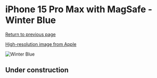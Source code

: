 # iPhone 15 Pro Max with MagSafe - Winter Blue

[Return to previous page](/iphone_15)

[High-resolution image from Apple](https://store.storeimages.cdn-apple.com/8756/as-images.apple.com/is/MT1Y3?wid=4500&hei=4500&fmt=png)

<div style="width: 500px"><img src="/almost_uncompressed/MT1Y3.webp" alt="Winter Blue"></div>

## Under construction
